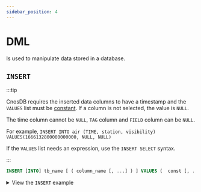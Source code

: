 ```yaml
---
sidebar_position: 4
---
```


# DML

Is used to manipulate data stored in a database.

## `INSERT`

:::tip

CnosDB requires the inserted data columns to have a timestamp and the `VALUES` list must be [constant](reference.md#constants). If a column is not selected, the value is `NULL`.

The time column cannot be `NULL`, `TAG` column and `FIELD` column can be `NULL`.

For example, `INSERT INTO air (TIME, station, visibility) VALUES(1666132800000000000, NULL, NULL)`

If the `VALUES` list needs an expression, use the `INSERT SELECT` syntax.

:::

```sql
INSERT [INTO] tb_name [ ( column_name [, ...] ) ] VALUES (  const [, ...] ) [, ...] | select_statment;
```

<details>
  <summary>View the <code>INSERT</code> example</summary>

**Insert a record.**

```sql
INSERT INTO air (TIME, station, visibility, temperature, pressure) VALUES(new(), 'XiaoMaiDao', 56, 69, 77);
```

**Insert multiple records.**

```sql
INSERT INTO air (TIME, station, visibility, temperature, pressure) VALUES
                ('2022-10-19 05:40:00', 'XiaoMaiDao', 55, 68, 76), 
                ('2022-10-19 04:40:00', 'XiaoMaiDao', 55, 68, 76);
```

**Insert records based on query results.**

1. Create a new table.

```sql
CREATE TABLE air_visibility (
    visibility DOUBLE,
    TAGS(station)
);
```

2. Insert records into `air_visibility` based on query results.

```sql
INSERT air_visibility (TIME, station, visibility) SELECT TIME, station, visibility FROM air;
```

</details>
